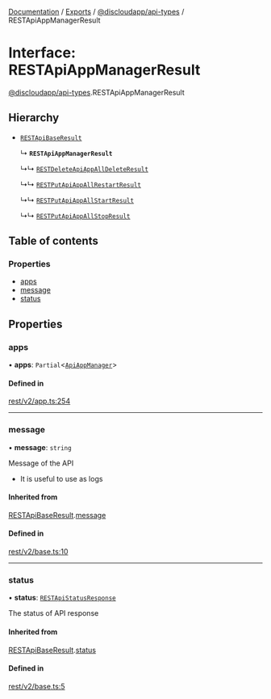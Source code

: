 [Documentation](../README.md) / [Exports](../modules.md) / [@discloudapp/api-types](../modules/discloudapp_api_types.md) / RESTApiAppManagerResult

# Interface: RESTApiAppManagerResult

[@discloudapp/api-types](../modules/discloudapp_api_types.md).RESTApiAppManagerResult

## Hierarchy

- [`RESTApiBaseResult`](discloudapp_api_types.RESTApiBaseResult.md)

  ↳ **`RESTApiAppManagerResult`**

  ↳↳ [`RESTDeleteApiAppAllDeleteResult`](discloudapp_api_types.RESTDeleteApiAppAllDeleteResult.md)

  ↳↳ [`RESTPutApiAppAllRestartResult`](discloudapp_api_types.RESTPutApiAppAllRestartResult.md)

  ↳↳ [`RESTPutApiAppAllStartResult`](discloudapp_api_types.RESTPutApiAppAllStartResult.md)

  ↳↳ [`RESTPutApiAppAllStopResult`](discloudapp_api_types.RESTPutApiAppAllStopResult.md)

## Table of contents

### Properties

- [apps](discloudapp_api_types.RESTApiAppManagerResult.md#apps)
- [message](discloudapp_api_types.RESTApiAppManagerResult.md#message)
- [status](discloudapp_api_types.RESTApiAppManagerResult.md#status)

## Properties

### apps

• **apps**: `Partial`\<[`ApiAppManager`](discloudapp_api_types.ApiAppManager.md)\>

#### Defined in

[rest/v2/app.ts:254](https://github.com/discloud/discloud.app/blob/62751fe/packages/api-types/rest/v2/app.ts#L254)

___

### message

• **message**: `string`

Message of the API
- It is useful to use as logs

#### Inherited from

[RESTApiBaseResult](discloudapp_api_types.RESTApiBaseResult.md).[message](discloudapp_api_types.RESTApiBaseResult.md#message)

#### Defined in

[rest/v2/base.ts:10](https://github.com/discloud/discloud.app/blob/62751fe/packages/api-types/rest/v2/base.ts#L10)

___

### status

• **status**: [`RESTApiStatusResponse`](../modules/discloudapp_api_types.md#restapistatusresponse)

The status of API response

#### Inherited from

[RESTApiBaseResult](discloudapp_api_types.RESTApiBaseResult.md).[status](discloudapp_api_types.RESTApiBaseResult.md#status)

#### Defined in

[rest/v2/base.ts:5](https://github.com/discloud/discloud.app/blob/62751fe/packages/api-types/rest/v2/base.ts#L5)

